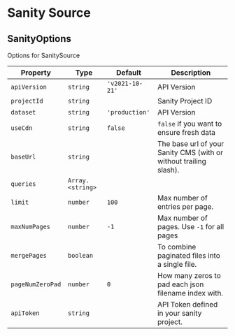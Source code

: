 # Sanity Source


##  SanityOptions
Options for SanitySource


| Property | Type | Default | Description |
| - | - | - | - |
| <a name="module_sanity-source.SanityOptions+apiVersion">`apiVersion`</a> |  <code>string</code>|  <code>'v2021-10-21'</code>  | API Version |
| <a name="module_sanity-source.SanityOptions+projectId">`projectId`</a> |  <code>string</code>|  | Sanity Project ID |
| <a name="module_sanity-source.SanityOptions+dataset">`dataset`</a> |  <code>string</code>|  <code>'production'</code>  | API Version |
| <a name="module_sanity-source.SanityOptions+useCdn">`useCdn`</a> |  <code>string</code>|  <code>false</code>  | `false` if you want to ensure fresh data |
| <a name="module_sanity-source.SanityOptions+baseUrl">`baseUrl`</a> |  <code>string</code>|  | The base url of your Sanity CMS (with or without trailing slash). |
| <a name="module_sanity-source.SanityOptions+queries">`queries`</a> |  <code>Array.&lt;string&gt;</code>|  |  |
| <a name="module_sanity-source.SanityOptions+limit">`limit`</a> |  <code>number</code>|  <code>100</code>  | Max number of entries per page. |
| <a name="module_sanity-source.SanityOptions+maxNumPages">`maxNumPages`</a> |  <code>number</code>|  <code>-1</code>  | Max number of pages. Use `-1` for all pages |
| <a name="module_sanity-source.SanityOptions+mergePages">`mergePages`</a> |  <code>boolean</code>|  | To combine paginated files into a single file. |
| <a name="module_sanity-source.SanityOptions+pageNumZeroPad">`pageNumZeroPad`</a> |  <code>number</code>|  <code>0</code>  | How many zeros to pad each json filename index with. |
| <a name="module_sanity-source.SanityOptions+apiToken">`apiToken`</a> |  <code>string</code>|  | API Token defined in your sanity project. |
